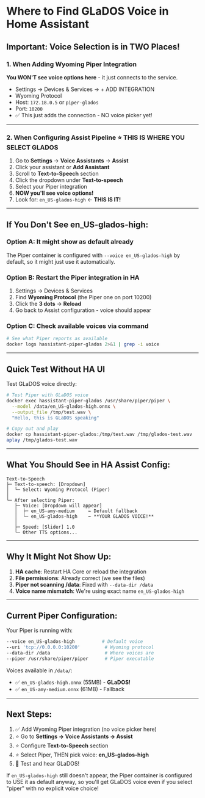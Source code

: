 # Where to Find GLaDOS Voice in Home Assistant

## Important: Voice Selection is in TWO Places!

### 1. When Adding Wyoming Piper Integration
**You WON'T see voice options here** - it just connects to the service.
- Settings → Devices & Services → + ADD INTEGRATION
- Wyoming Protocol
- Host: `172.18.0.5` or `piper-glados`
- Port: `10200`
- ✅ This just adds the connection - NO voice picker yet!

---

### 2. When Configuring Assist Pipeline ⭐ **THIS IS WHERE YOU SELECT GLADOS**

1. Go to **Settings** → **Voice Assistants** → **Assist**
2. Click your assistant or **Add Assistant**
3. Scroll to **Text-to-Speech** section
4. Click the dropdown under **Text-to-speech**
5. Select your Piper integration
6. **NOW you'll see voice options!**
7. Look for: `en_US-glados-high` ← **THIS IS IT!**

---

## If You Don't See en_US-glados-high:

### Option A: It might show as default already
The Piper container is configured with `--voice en_US-glados-high` by default, so it might just use it automatically.

### Option B: Restart the Piper integration in HA
1. Settings → Devices & Services
2. Find **Wyoming Protocol** (the Piper one on port 10200)
3. Click the **3 dots** → **Reload**
4. Go back to Assist configuration - voice should appear

### Option C: Check available voices via command
```bash
# See what Piper reports as available
docker logs hassistant-piper-glados 2>&1 | grep -i voice
```

---

## Quick Test Without HA UI

Test GLaDOS voice directly:

```bash
# Test Piper with GLaDOS voice
docker exec hassistant-piper-glados /usr/share/piper/piper \
  --model /data/en_US-glados-high.onnx \
  --output_file /tmp/test.wav \
  "Hello, this is GLaDOS speaking"

# Copy out and play
docker cp hassistant-piper-glados:/tmp/test.wav /tmp/glados-test.wav
aplay /tmp/glados-test.wav
```

---

## What You Should See in HA Assist Config:

```
Text-to-Speech
├─ Text-to-speech: [Dropdown]
│  └─ Select: Wyoming Protocol (Piper)
│
└─ After selecting Piper:
   ├─ Voice: [Dropdown will appear]
   │  ├─ en_US-amy-medium     ← Default fallback
   │  └─ en_US-glados-high    ← **YOUR GLADOS VOICE!**
   │
   ├─ Speed: [Slider] 1.0
   └─ Other TTS options...
```

---

## Why It Might Not Show Up:

1. **HA cache**: Restart HA Core or reload the integration
2. **File permissions**: Already correct (we see the files)
3. **Piper not scanning /data**: Fixed with `--data-dir /data`
4. **Voice name mismatch**: We're using exact name `en_US-glados-high`

---

## Current Piper Configuration:

Your Piper is running with:
```bash
--voice en_US-glados-high          # Default voice
--uri 'tcp://0.0.0.0:10200'         # Wyoming protocol
--data-dir /data                    # Where voices are
--piper /usr/share/piper/piper      # Piper executable
```

Voices available in `/data/`:
- ✅ `en_US-glados-high.onnx` (55MB) - **GLaDOS!**
- ✅ `en_US-amy-medium.onnx` (61MB) - Fallback

---

## Next Steps:

1. ✅ Add Wyoming Piper integration (no voice picker here)
2. ⭐ Go to **Settings → Voice Assistants → Assist**
3. ⭐ Configure **Text-to-Speech** section
4. ⭐ Select Piper, THEN pick voice: **en_US-glados-high**
5. 🎉 Test and hear GLaDOS!

If `en_US-glados-high` still doesn't appear, the Piper container is configured to USE it as default anyway, so you'll get GLaDOS voice even if you select "piper" with no explicit voice choice!
